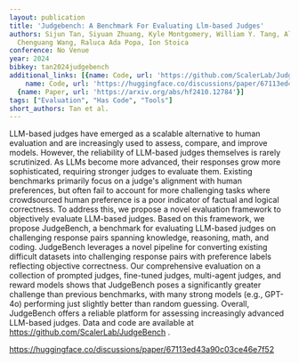 ```yaml
---
layout: publication
title: 'Judgebench: A Benchmark For Evaluating Llm-based Judges'
authors: Sijun Tan, Siyuan Zhuang, Kyle Montgomery, William Y. Tang, Alejandro Cuadron,
  Chenguang Wang, Raluca Ada Popa, Ion Stoica
conference: No Venue
year: 2024
bibkey: tan2024judgebench
additional_links: [{name: Code, url: 'https://github.com/ScalerLab/JudgeBench'}, {
    name: Code, url: 'https://huggingface.co/discussions/paper/67113ed43a90c03ce46e7f52'},
  {name: Paper, url: 'https://arxiv.org/abs/hf2410.12784'}]
tags: ["Evaluation", "Has Code", "Tools"]
short_authors: Tan et al.
---
```

LLM-based judges have emerged as a scalable alternative to human evaluation and are increasingly used to assess, compare, and improve models. However, the reliability of LLM-based judges themselves is rarely scrutinized. As LLMs become more advanced, their responses grow more sophisticated, requiring stronger judges to evaluate them. Existing benchmarks primarily focus on a judge's alignment with human preferences, but often fail to account for more challenging tasks where crowdsourced human preference is a poor indicator of factual and logical correctness. To address this, we propose a novel evaluation framework to objectively evaluate LLM-based judges. Based on this framework, we propose JudgeBench, a benchmark for evaluating LLM-based judges on challenging response pairs spanning knowledge, reasoning, math, and coding. JudgeBench leverages a novel pipeline for converting existing difficult datasets into challenging response pairs with preference labels reflecting objective correctness. Our comprehensive evaluation on a collection of prompted judges, fine-tuned judges, multi-agent judges, and reward models shows that JudgeBench poses a significantly greater challenge than previous benchmarks, with many strong models (e.g., GPT-4o) performing just slightly better than random guessing. Overall, JudgeBench offers a reliable platform for assessing increasingly advanced LLM-based judges. Data and code are available at https://github.com/ScalerLab/JudgeBench .

https://huggingface.co/discussions/paper/67113ed43a90c03ce46e7f52